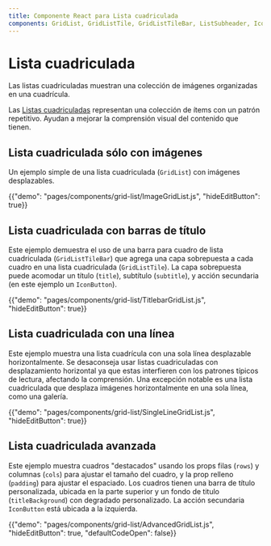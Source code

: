 ```yaml
---
title: Componente React para Lista cuadriculada
components: GridList, GridListTile, GridListTileBar, ListSubheader, IconButton
---
```


# Lista cuadriculada

<p class="description">Las listas cuadriculadas muestran una colección de imágenes organizadas en una cuadrícula.</p>

Las [Listas cuadriculadas](https://material.io/design/components/image-lists.html) representan una colección de ítems con un patrón repetitivo. Ayudan a mejorar la comprensión visual del contenido que tienen.

## Lista cuadriculada sólo con imágenes

Un ejemplo simple de una lista cuadriculada (`GridList`) con imágenes desplazables.

{{"demo": "pages/components/grid-list/ImageGridList.js", "hideEditButton": true}}

## Lista cuadriculada con barras de título

Este ejemplo demuestra el uso de una barra para cuadro de lista cuadriculada (`GridListTileBar`) que agrega una capa sobrepuesta a cada cuadro en una lista cuadriculada (`GridListTile`). La capa sobrepuesta puede acomodar un título (`title`), subtítulo (`subtitle`), y acción secundaria (en este ejemplo un `IconButton`).

{{"demo": "pages/components/grid-list/TitlebarGridList.js", "hideEditButton": true}}

## Lista cuadriculada con una línea

Este ejemplo muestra una lista cuadrícula con una sola línea desplazable horizontalmente. Se desaconseja usar listas cuadriculadas con desplazamiento horizontal ya que estas interfieren con los patrones típicos de lectura, afectando la comprensión. Una excepción notable es una lista cuadriculada que desplaza imágenes horizontalmente en una sola línea, como una galería.

{{"demo": "pages/components/grid-list/SingleLineGridList.js", "hideEditButton": true}}

## Lista cuadriculada avanzada

Este ejemplo muestra cuadros "destacados" usando los props filas (`rows`) y columnas (`cols`) para ajustar el tamaño del cuadro, y la prop relleno (`padding`) para ajustar el espaciado. Los cuadros tienen una barra de título personalizada, ubicada en la parte superior y un fondo de titulo (`titleBackground`) con degradado personalizado. La acción secundaria `IconButton` está ubicada a la izquierda.

{{"demo": "pages/components/grid-list/AdvancedGridList.js", "hideEditButton": true, "defaultCodeOpen": false}}